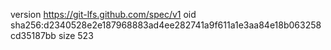 version https://git-lfs.github.com/spec/v1
oid sha256:d2340528e2e187968883ad4ee282741a9f611a1e3aa84e18b063258cd35187bb
size 523
